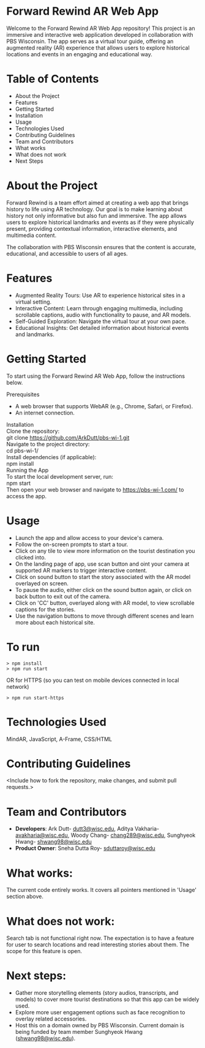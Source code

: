 # Forward Rewind AR Web App  
Welcome to the Forward Rewind AR Web App repository! This project is an immersive and interactive web application developed in collaboration with PBS Wisconsin. The app serves as a virtual tour guide, offering an augmented reality (AR) experience that allows users to explore historical locations and events in an engaging and educational way.

# Table of Contents
- About the Project
- Features
- Getting Started
- Installation
- Usage
- Technologies Used
- Contributing Guidelines
- Team and Contributors
- What works
- What does not work
- Next Steps

# About the Project  
Forward Rewind is a team effort aimed at creating a web app that brings history to life using AR technology. Our goal is to make learning about history not only informative but also fun and immersive. The app allows users to explore historical landmarks and events as if they were physically present, providing contextual information, interactive elements, and multimedia content.

The collaboration with PBS Wisconsin ensures that the content is accurate, educational, and accessible to users of all ages.

# Features
- Augmented Reality Tours: Use AR to experience historical sites in a virtual setting.
- Interactive Content: Learn through engaging multimedia, including scrollable captions, audio with functionality to pause, and AR models.
- Self-Guided Exploration: Navigate the virtual tour at your own pace.
- Educational Insights: Get detailed information about historical events and landmarks.


# Getting Started  
To start using the Forward Rewind AR Web App, follow the instructions below.

Prerequisites
- A web browser that supports WebAR (e.g., Chrome, Safari, or Firefox).
- An internet connection.

Installation  
Clone the repository:  
git clone https://github.com/ArkDutt/pbs-wi-1.git  
Navigate to the project directory:  
cd pbs-wi-1/  
Install dependencies (if applicable):  
npm install  
Running the App  
To start the local development server, run:  
npm start  
Then open your web browser and navigate to https://pbs-wi-1.com/ to access the app.  

# Usage  
- Launch the app and allow access to your device's camera.
- Follow the on-screen prompts to start a tour.
- Click on any tile to view more information on the tourist destination you clicked into.
- On the landing page of app, use scan button and oint your camera at supported AR markers to trigger interactive content.
- Click on sound button to start the story associated with the AR model overlayed on screen.
- To pause the audio, either click on the sound button again, or click on back button to exit out of the camera.
- Click on 'CC' button, overlayed along with AR model, to view scrollable captions for the stories.
- Use the navigation buttons to move through different scenes and learn more about each historical site.
  
# To run
```
> npm install
> npm run start
```

OR for HTTPS (so you can test on mobile devices connected in local network)
```
> npm run start-https
```

# Technologies Used
MindAR, JavaScript, A-Frame, CSS/HTML

# Contributing Guidelines
<Include how to fork the repository, make changes, and submit pull requests.>

# Team and Contributors
- **Developers**:
  Ark Dutt- dutt3@wisc.edu,
  Aditya Vakharia- avakharia@wisc.edu,
  Woody Chang- chang289@wisc.edu,
  Sunghyeok Hwang- shwang98@wisc.edu
- **Product Owner**:
  Sneha Dutta Roy- sduttaroy@wisc.edu

# What works:
The current code entirely works. It covers all pointers mentioned in 'Usage' section above.

# What does not work:
Search tab is not functional right now. The expectation is to have a feature for user to search locations and read interesting stories  about them. The scope for this feature is open.

# Next steps:
- Gather more storytelling elements (story audios, transcripts, and models) to cover more tourist destinations so that this app can be widely used.
- Explore more user engagement options such as face recognition to overlay related accessories.
- Host this on a domain owned by PBS Wisconsin. Current domain is being funded by team member Sunghyeok Hwang (shwang98@wisc.edu).
